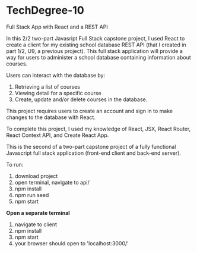 # TechDegree-10
Full Stack App with React and a REST API 

In this 2/2 two-part Javasript Full Stack capstone project, I used React to create a client for my existing school database REST API (that I created in part 1/2, U9, a previous project). This full stack application will provide a way for users to administer a school database containing information about courses. 

Users can interact with the database by: 
1. Retrieving a list of courses
2. Viewing detail for a specific course 
3. Create, update and/or delete courses in the database.

This project requires users to create an account and sign in to make changes to the database with React. 

To complete this project, I used my knowledge of React, JSX, React Router, React Context API, and Create React App.

This is the second of a two-part capstone project of a fully functional Javascript full stack application (front-end client and back-end server). 




To run: 
1. download project
2. open terminal, navigate to api/
3. npm install
5. npm run seed
6. npm start

**Open a separate terminal** 
1. navigate to client
2. npm install
3. npm start
4. your browser should open to 'localhost:3000/'
